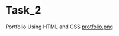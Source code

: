 # Task_2
Portfolio Using HTML and CSS
[protfolio.png](https://raw.githubusercontent.com/amrutapowar27/Task_2/refs/heads/main/portfolio1.png)
